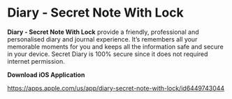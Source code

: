 # Diary - Secret Note With Lock
**Diary - Secret Note With Lock** provide a friendly, professional and personalised diary and journal experience.
It’s remembers all your memorable moments for you and keeps all the information safe and secure in your device. 
Secret Diary is 100% secure since it does not required internet permission.


**Download iOS Application**

https://apps.apple.com/us/app/diary-secret-note-with-lock/id6449743044

